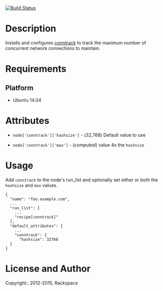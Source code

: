 [![Build Status](https://travis-ci.org/mmi-cookbooks/cookbook-conntrack.svg)](https://travis-ci.org/mmi-cookbooks/cookbook-conntrack)

Description
===========

Installs and configures [conntrack](http://conntrack-tools.netfilter.org/) to track the maximum number of concurrent network connections to maintain.

Requirements
============

Platform
--------

* Ubuntu 14.04

Attributes
==========

* `node['conntrack']['hashsize']` - (*32,768*) Default value to use 

* `node['conntrack']['max']` - (*computed*) value 4x the `hashsize`

Usage
=====

Add `conntrack` to the node's run_list and optionally set either or both the `hashsize` and `max` values.

    {
      "name": "foo.example.com",
      ...
      "run_list": [
        ...
        "recipe[conntrack]"
      ],
      "default_attributes": {
        ...
        "conntrack": {
          "hashsize": 32768
      }
    }

License and Author
==================

Copyright:: 2012-2015, Rackspace
